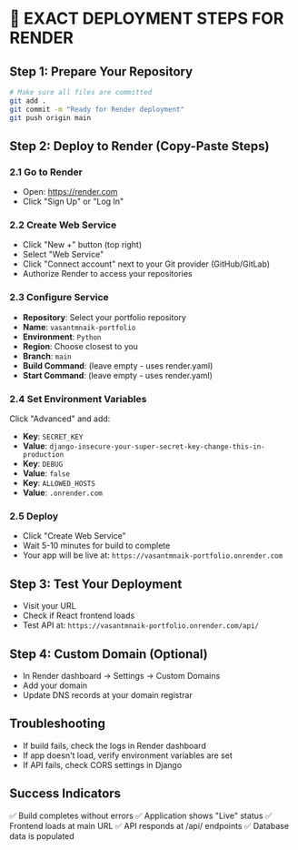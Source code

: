 # 🚀 EXACT DEPLOYMENT STEPS FOR RENDER

## Step 1: Prepare Your Repository
```bash
# Make sure all files are committed
git add .
git commit -m "Ready for Render deployment"
git push origin main
```

## Step 2: Deploy to Render (Copy-Paste Steps)

### 2.1 Go to Render
- Open: https://render.com
- Click "Sign Up" or "Log In"

### 2.2 Create Web Service
- Click "New +" button (top right)
- Select "Web Service"
- Click "Connect account" next to your Git provider (GitHub/GitLab)
- Authorize Render to access your repositories

### 2.3 Configure Service
- **Repository**: Select your portfolio repository
- **Name**: `vasantmnaik-portfolio`
- **Environment**: `Python`
- **Region**: Choose closest to you
- **Branch**: `main`
- **Build Command**: (leave empty - uses render.yaml)
- **Start Command**: (leave empty - uses render.yaml)

### 2.4 Set Environment Variables
Click "Advanced" and add:
- **Key**: `SECRET_KEY`
- **Value**: `django-insecure-your-super-secret-key-change-this-in-production`
- **Key**: `DEBUG`
- **Value**: `false`
- **Key**: `ALLOWED_HOSTS`
- **Value**: `.onrender.com`

### 2.5 Deploy
- Click "Create Web Service"
- Wait 5-10 minutes for build to complete
- Your app will be live at: `https://vasantmnaik-portfolio.onrender.com`

## Step 3: Test Your Deployment
- Visit your URL
- Check if React frontend loads
- Test API at: `https://vasantmnaik-portfolio.onrender.com/api/`

## Step 4: Custom Domain (Optional)
- In Render dashboard → Settings → Custom Domains
- Add your domain
- Update DNS records at your domain registrar

## Troubleshooting
- If build fails, check the logs in Render dashboard
- If app doesn't load, verify environment variables are set
- If API fails, check CORS settings in Django

## Success Indicators
✅ Build completes without errors
✅ Application shows "Live" status
✅ Frontend loads at main URL
✅ API responds at /api/ endpoints
✅ Database data is populated